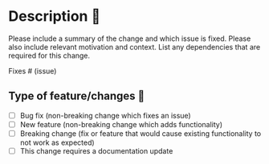 # Description 🤖

Please include a summary of the change and which issue is fixed. Please also include relevant motivation and context. List any dependencies that are required for this change.

Fixes # (issue)


## Type of feature/changes 🌲

- [ ] Bug fix (non-breaking change which fixes an issue)
- [ ] New feature (non-breaking change which adds functionality)
- [ ] Breaking change (fix or feature that would cause existing functionality to not work as expected)
- [ ] This change requires a documentation update